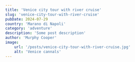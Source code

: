 ```yaml
---
title: 'Venice city tour with river cruise'
slug: 'venice-city-tour-with-river-cruise'
pubDate: 2024-07-29
country: 'Marano di Napoli'
category: 'adventure'
description: 'Some post description'
author: 'Murphy Cooper'
image:
    url: '/posts/venice-city-tour-with-river-cruise.jpg'
    alt: 'Venice cannals'
---
```

